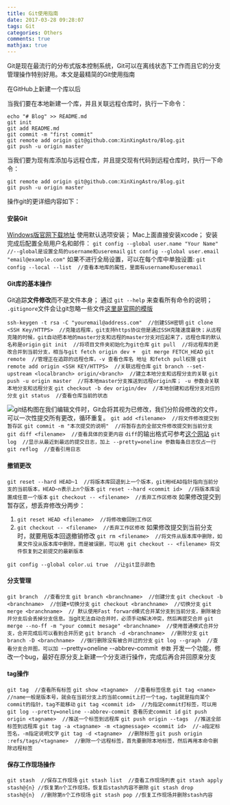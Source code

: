 ```yaml
---
title: Git使用指南
date: 2017-03-28 09:28:07
tags: Git
categories: Others
comments: true
mathjax: true
---
```

Git是现在最流行的分布式版本控制系统，Git可以在离线状态下工作而且它的分支管理操作特别好用。本文是最精简的Git使用指南
<!-- more -->

在GitHub上新建一个库以后

当我们要在本地新建一个库，并且关联远程仓库时，执行一下命令：

```shell
echo "# Blog" >> README.md
git init
git add README.md
git commit -m "first commit"
git remote add origin git@github.com:XinXingAstro/Blog.git
git push -u origin master
```

当我们要为现有库添加与远程仓库，并且提交现有代码到远程仓库时，执行一下命令：

```shell
git remote add origin git@github.com:XinXingAstro/Blog.git
git push -u origin master
```

操作git的更详细内容如下：

#### 安装Git

[Windows版官网下载地址](https://git-for-windows.github.io/) 使用默认选项安装；
Mac上面直接安装xcode；
安装完成后配置全局用户名和邮件：
`git config --global user.name "Your Name"  //--global是设置全局的username和useremail`
`git config --global user.email "email@example.com"` 
如果不进行全局设置，可以在每个库中单独设置:
`git config --local --list  //查看本地库的属性，里面有username和useremail`

#### Git库的基本操作

Git追踪**文件修改**而不是文件本身；
通过 `git --help` 来查看所有命令的说明；
`.gitignore`文件会让git忽略一些文件[这里是官网的模版](https://github.com/github/gitignore)

`ssh-keygen -t rsa -C "youremail@address.com"  //创建SSH密钥`
`git clone <SSH Key/HTTPS>  //克隆远程库，git支持https协议但是通过SSH克隆速度最快；从远程克隆的时候，git自动把本地的master分支和远程的master分支对应起来了，远程仓库的默认名称是origin`
`git init  //将项目文件夹初始化为git仓库`
`git pull  //将远程库的更改合并到当前分支，相当与git fetch origin dev +  git merge FETCH_HEAD`
`git remote  //管理正在追踪的远程仓库，-v 查看仓库名 地址 和fetch pull权限`
`git remote add origin <SSH KEY/HTTPS>  //关联远程仓库`
`git branch --set-upstream <localbranch> origin/<branch>  //建立本地分支和远程分支的关联`
`git push -u origin master  //将本地master分支推送到远程origin库； -u 参数会关联本地分支和远程分支`
`git checkout -b dev origin/dev  //本地创建和远程分支对应的分支`
`git status  //查看仓库当前的状态`

![git结构图](git.png)在我们编辑文件时，Git会将其视为已修改，我们分阶段修改的文件，可以一次性提交所有更改，循环重复。
`git add <filename>  //将文件修改提交到暂存区`
`git commit -m "本次提交的说明"  //将暂存去的全部文件修改提交到当前分支`
`git diff <filename>  //查看具体的变更内容`
`diff`的输出格式可参考[这个网站](http://www.ruanyifeng.com/blog/2012/08/how_to_read_diff.html)
`git log  //显示从最近到最远的提交日志，加上 --pretty=oneline 参数每条日志仅占一行`
`git reflog  //查看引用日志`

#### 撤销更改

`git reset --hard HEAD~1  //将版本库回退到上一个版本，git用HEAD指针指向当前分支的当前版本，HEAD~n表示上n个版本`
`git reset --hard <commit id>  //将版本库设置成任意一个版本`
`git checkout -- <filename>  //丢弃工作区修改`
如果修改提交到暂存区，想丢弃修改分两步：
1) `git reset HEAD <filename>  //将修改撤回到工作区`
2) `git checkout -- <filename>  //丢弃工作区修改`
如果修改提交到当前分支时，就要用版本回退撤销修改
`git rm <filename>  //将文件从版本库中删除，如果文件没从版本库中删除，而是被误删，可以用 git checkout -- <filename> 将文件恢复到之前提交的最新版本`

`git config --global color.ui true  //让git显示颜色`

#### 分支管理

`git branch  //查看分支`
`git branch <branchname>  //创建分支`
`git checkout -b <branchname>  //创建+切换分支`
`git checkout <branchname>  //切换分支`
`git merge <branchname>  // 默认使用Fast forward模式合并某分支到当前分支，删除被合并分支后会丢掉分支信息。当`git`无法自动合并时，必须手动解决冲突，然后再提交合并`
`git merge --no-ff -m "your commit mesage" <branchname>  //使用普通模式合并分支，合并完成后可以看到合并历史`
`git branch -d <branchname>  //删除分支`
`git branch -D <branchname>  //强行删除没有被合并过的分支`
`git log --graph  //查看分支合并图，可以加 `--pretty=oneline --abbrev-commit` 参数`
开发一个功能，修改一个bug，最好在原分支上新建一个分支进行操作，完成后再合并回原来分支

#### tag操作

`git tag  //查看所有标签`
`git show <tagname>  //查看标签信息`
`git tag <name>  //name一般是版本号，就会在当前分支上的当前commit上打一个tag，tag就是指向某个commit的指针，tag不能移动`
`git tag <commit id>  //为指定commit打标签，可以用git log --pretty=oneline --abbrev-commit 查看历史commit id`
`git push origin <tagname>  //推送一个标签到远程库`
`git push origin --tags  //推送全部标签到远程库`
`git tag -a <tagname> -m <tagmessage> <commit id>  //-a指定标签名，-m指定说明文字`
`git tag -d <tagname>  //删除标签`
`git push origin :refs/tags/<tagname>  //删除一个远程标签，首先要删除本地标签，然后再用本命令删除远程标签`

#### 保存工作现场操作

`git stash  //保存工作现场`
`git stash list  //查看工作现场列表`
`git stash apply stash@{n} //恢复第n个工作现场，恢复后stash内容不删除`
`git stash drop stash@{n}  //删除第n个工作现场`
`git stash pop //恢复工作现场并删除stash内容`

